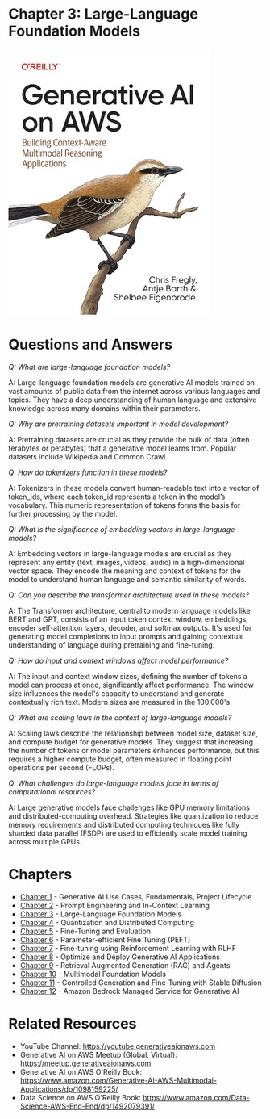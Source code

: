 # Chapter 3: Large-Language Foundation Models
[![](../img/gaia_book_cover_sm.png)](https://www.amazon.com/Generative-AI-AWS-Multimodal-Applications/dp/1098159225/)

# Questions and Answers

_Q: What are large-language foundation models?_

A: Large-language foundation models are generative AI models trained on vast amounts of public data from the internet across various languages and topics. They have a deep understanding of human language and extensive knowledge across many domains within their parameters.

_Q: Why are pretraining datasets important in model development?_

A: Pretraining datasets are crucial as they provide the bulk of data (often terabytes or petabytes) that a generative model learns from. Popular datasets include Wikipedia and Common Crawl.

_Q: How do tokenizers function in these models?_

A: Tokenizers in these models convert human-readable text into a vector of token_ids, where each token_id represents a token in the model’s vocabulary. This numeric representation of tokens forms the basis for further processing by the model.

_Q: What is the significance of embedding vectors in large-language models?_

A: Embedding vectors in large-language models are crucial as they represent any entity (text, images, videos, audio) in a high-dimensional vector space. They encode the meaning and context of tokens for the model to understand human language and semantic similarity of words.

_Q: Can you describe the transformer architecture used in these models?_

A: The Transformer architecture, central to modern language models like BERT and GPT, consists of an input token context window, embeddings, encoder self-attention layers, decoder, and softmax outputs. It's used for generating model completions to input prompts and gaining contextual understanding of language during pretraining and fine-tuning.

_Q: How do input and context windows affect model performance?_

A: The input and context window sizes, defining the number of tokens a model can process at once, significantly affect performance. The window size influences the model's capacity to understand and generate contextually rich text. Modern sizes are measured in the 100,000's.

_Q: What are scaling laws in the context of large-language models?_

A: Scaling laws describe the relationship between model size, dataset size, and compute budget for generative models. They suggest that increasing the number of tokens or model parameters enhances performance, but this requires a higher compute budget, often measured in floating point operations per second (FLOPs).

_Q: What challenges do large-language models face in terms of computational resources?_

A: Large generative models face challenges like GPU memory limitations and distributed-computing overhead. Strategies like quantization to reduce memory requirements and distributed computing techniques like fully sharded data parallel (FSDP) are used to efficiently scale model training across multiple GPUs.

# Chapters
* [Chapter 1](/01_intro) - Generative AI Use Cases, Fundamentals, Project Lifecycle
* [Chapter 2](/02_prompt) - Prompt Engineering and In-Context Learning
* [Chapter 3](/03_foundation) - Large-Language Foundation Models
* [Chapter 4](/04_optimize) - Quantization and Distributed Computing
* [Chapter 5](/05_finetune) - Fine-Tuning and Evaluation
* [Chapter 6](/06_peft) - Parameter-efficient Fine Tuning (PEFT)
* [Chapter 7](/07_rlhf) - Fine-tuning using Reinforcement Learning with RLHF
* [Chapter 8](/08_deploy) - Optimize and Deploy Generative AI Applications
* [Chapter 9](/09_rag) - Retrieval Augmented Generation (RAG) and Agents
* [Chapter 10](/10_multimodal) - Multimodal Foundation Models
* [Chapter 11](/11_stablediffusion) - Controlled Generation and Fine-Tuning with Stable Diffusion
* [Chapter 12](/12_bedrock) - Amazon Bedrock Managed Service for Generative AI

# Related Resources
* YouTube Channel: https://youtube.generativeaionaws.com
* Generative AI on AWS Meetup (Global, Virtual): https://meetup.generativeaionaws.com
* Generative AI on AWS O'Reilly Book: https://www.amazon.com/Generative-AI-AWS-Multimodal-Applications/dp/1098159225/
* Data Science on AWS O'Reilly Book: https://www.amazon.com/Data-Science-AWS-End-End/dp/1492079391/
